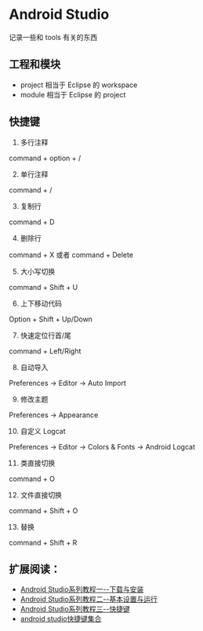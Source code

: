 # Android Studio 
记录一些和 tools 有关的东西

## 工程和模块

* project 相当于 Eclipse 的 workspace
* module 相当于 Eclipse 的 project


## 快捷键

1. 多行注释

command + option + /

2. 单行注释

command + /

3. 复制行

command + D

4. 删除行

command + X 或者 command + Delete

5. 大小写切换

command + Shift + U

6. 上下移动代码

Option + Shift + Up/Down

7. 快速定位行首/尾

command + Left/Right

8. 自动导入

Preferences -> Editor -> Auto Import 

9. 修改主题

Preferences -> Appearance 

10. 自定义 Logcat

Preferences -> Editor -> Colors & Fonts -> Android Logcat

11. 类直接切换

command + O

12. 文件直接切换

command + Shift + O

13. 替换

command + Shift + R

## 扩展阅读：

* [Android Studio系列教程一--下载与安装](http://stormzhang.com/devtools/2014/11/25/android-studio-tutorial1/)
* [Android Studio系列教程二--基本设置与运行](http://stormzhang.com/devtools/2014/11/28/android-studio-tutorial2/)
* [Android Studio系列教程三--快捷键](http://stormzhang.com/devtools/2014/12/09/android-studio-tutorial3/)
* [android studio快捷键集合](http://www.csdn123.com/html/itweb/20130823/77763_77765_77773.htm)